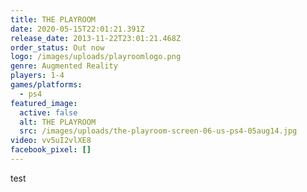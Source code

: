 ```yaml
---
title: THE PLAYROOM
date: 2020-05-15T22:01:21.391Z
release_date: 2013-11-22T23:01:21.468Z
order_status: Out now
logo: /images/uploads/playroomlogo.png
genre: Augmented Reality
players: 1-4
games/platforms:
  - ps4
featured_image:
  active: false
  alt: THE PLAYROOM
  src: /images/uploads/the-playroom-screen-06-us-ps4-05aug14.jpg
video: vv5uI2vlXE8
facebook_pixel: []
---
```

test
